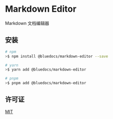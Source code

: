 # Markdown Editor

Markdown 文档编辑器

## 安装

```bash
# npm
>$ npm install @bluedocs/markdown-editor --save

# yarn
>$ yarn add @bluedocs/markdown-editor

# pnpm
>$ pnpm add @bluedocs/markdown-editor
```

## 许可证

[MIT](./LICENSE)
